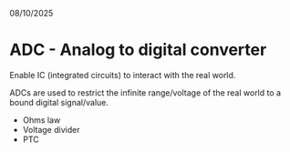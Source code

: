 08/10/2025

# ADC - Analog to digital converter

Enable IC (integrated circuits) to interact with the real world.

ADCs are used to restrict the infinite range/voltage of the real world to a bound digital signal/value.

- Ohms law
- Voltage divider
- PTC
